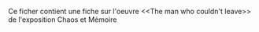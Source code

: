 Ce ficher contient une fiche sur l'oeuvre <<The man who couldn't leave>> de l'exposition Chaos et Mémoire
